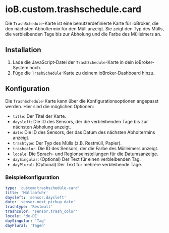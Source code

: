 # ioB.custom.trashschedule.card

Die `TrashSchedule`-Karte ist eine benutzerdefinierte Karte für ioBroker, die den nächsten Abholtermin für den Müll anzeigt. Sie zeigt den Typ des Mülls, die verbleibenden Tage bis zur Abholung und die Farbe des Mülleimers an.

## Installation

1. Lade die JavaScript-Datei der `TrashSchedule`-Karte in dein ioBroker-System hoch.
2. Füge die `TrashSchedule`-Karte zu deinem ioBroker-Dashboard hinzu.

## Konfiguration

Die `TrashSchedule`-Karte kann über die Konfigurationsoptionen angepasst werden. Hier sind die möglichen Optionen:

- `title`: Der Titel der Karte.
- `daysleft`: Die ID des Sensors, der die verbleibenden Tage bis zur nächsten Abholung anzeigt.
- `date`: Die ID des Sensors, der das Datum des nächsten Abholtermins anzeigt.
- `trashtype`: Der Typ des Mülls (z.B. Restmüll, Papier).
- `trashcolor`: Die ID des Sensors, der die Farbe des Mülleimers anzeigt.
- `locale`: Die Sprach- und Regionseinstellungen für die Datumsanzeige.
- `daySingular`: (Optional) Der Text für einen verbleibenden Tag.
- `dayPlural`: (Optional) Der Text für mehrere verbleibende Tage.

### Beispielkonfiguration

```yaml
type: 'custom:trashschedule-card'
title: 'Müllabfuhr'
daysleft: 'sensor.daysleft'
date: 'sensor.next_pickup_date'
trashtype: 'Restmüll'
trashcolor: 'sensor.trash_color'
locale: 'de-DE'
daySingular: 'Tag'
dayPlural: 'Tagen'